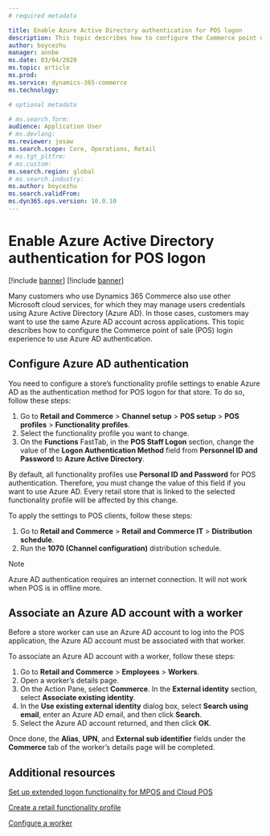 ```yaml
---
# required metadata

title: Enable Azure Active Directory authentication for POS logon
description: This topic describes how to configure the Commerce point of sale (POS) login experience to use Azure Active Directory authentication.
author: boycezhu
manager: annbe
ms.date: 03/04/2020
ms.topic: article
ms.prod:
ms.service: dynamics-365-commerce
ms.technology: 

# optional metadata

# ms.search.form:
audience: Application User
# ms.devlang: 
ms.reviewer: josaw
ms.search.scope: Core, Operations, Retail
# ms.tgt_pltfrm: 
# ms.custom:
ms.search.region: global
# ms.search.industry:
ms.author: boycezhu
ms.search.validFrom:
ms.dyn365.ops.version: 10.0.10
---
```


# Enable Azure Active Directory authentication for POS logon
[!include [banner](includes/banner.md)]
[!include [banner](includes/preview-banner.md)]

Many customers who use Dynamics 365 Commerce also use other Microsoft cloud services, for which they may manage users credentials using Azure Active Directory (Azure AD). In those cases, customers may want to use the same Azure AD account across applications. This topic describes how to configure the Commerce point of sale (POS) login experience to use Azure AD authentication.

## Configure Azure AD authentication
You need to configure a store’s functionality profile settings to enable Azure AD as the authentication method for POS logon for that store. To do so, follow these steps:

1. Go to **Retail and Commerce** > **Channel setup** > **POS setup** > **POS profiles** > **Functionality profiles**.
1. Select the functionality profile you want to change.
1. On the **Functions** FastTab, in the **POS Staff Logon** section, change the value of the **Logon Authentication Method** field from **Personnel ID and Password** to **Azure Active Directory**. 

By default, all functionality profiles use **Personal ID and Password** for POS authentication. Therefore, you must change the value of this field if you want to use Azure AD. Every retail store that is linked to the selected functionality profile will be affected by this change.

To apply the settings to POS clients, follow these steps:
1. Go to **Retail and Commerce** > **Retail and Commerce IT** > **Distribution schedule**.
1. Run the **1070 (Channel configuration)** distribution schedule.

> [!NOTE]
> Azure AD authentication requires an internet connection. It will not work when POS is in offline more.

## Associate an Azure AD account with a worker

Before a store worker can use an Azure AD account to log into the POS application, the Azure AD account must be associated with that worker.

To associate an Azure AD account with a worker, follow these steps:

1. Go to **Retail and Commerce** > **Employees** > **Workers**.
1. Open a worker’s details page.
1. On the Action Pane, select **Commerce**. In the **External identity** section, select **Associate existing identity**.
1. In the **Use existing external identity** dialog box, select **Search using email**, enter an Azure AD email, and then click **Search**.
1. Select the Azure AD account returned, and then click **OK**.

Once done, the **Alias**, **UPN**, and **External sub identifier** fields under the **Commerce** tab of the worker’s details page will be completed.

## Additional resources

[Set up extended logon functionality for MPOS and Cloud POS](extended-logon.md)

[Create a retail functionality profile](retail-functionality-profile.md)

[Configure a worker](https://docs.microsoft.com/dynamics365/commerce/tasks/worker)
